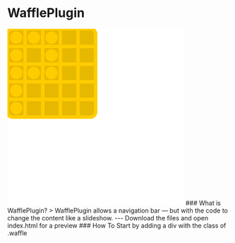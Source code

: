 # WafflePlugin 
<img src="https://github.com/TendelTWeb/WafflePlugin/blob/master/logo.svg">
### What is WafflePlugin?
> WafflePlugin allows a navigation bar — but with the code to change the content like a slideshow. 
---
Download the files and open index.html for a preview
### How To 
Start by adding a div with the class of .waffle 
